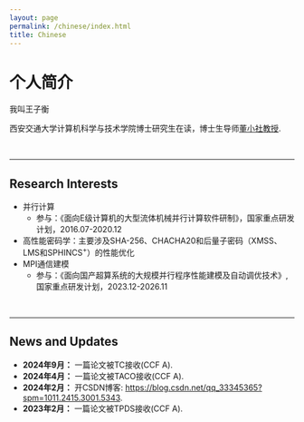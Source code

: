 ```yaml
---
layout: page
permalink: /chinese/index.html
title: Chinese
---
```


# 个人简介

<!-- <img src="/images/wangziheng.jpg" class="floatpic" width="200" height="200"> -->

我叫王子衡

西安交通大学计算机科学与技术学院博士研究生在读，博士生导师[董小社教授](https://gr.xjtu.edu.cn/en/web/xsdong/home).

<br>

---

## Research Interests

- 并行计算
    - 参与：《面向E级计算机的大型流体机械并行计算软件研制》，国家重点研发计划，2016.07-2020.12
- 高性能密码学：主要涉及SHA-256、CHACHA20和后量子密码（XMSS、LMS和SPHINCS$^+$）的性能优化
- MPI通信建模
    - 参与：《面向国产超算系统的大规模并行程序性能建模及自动调优技术》, 国家重点研发计划，2023.12-2026.11

<br>

---

## News and Updates
- **2024年9月：** 一篇论文被TC接收(CCF A).
- **2024年4月：** 一篇论文被TACO接收(CCF A).
- **2024年2月：** 开CSDN博客: https://blog.csdn.net/qq_33345365?spm=1011.2415.3001.5343.
- **2023年2月：** 一篇论文被TPDS接收(CCF A).
<br>


